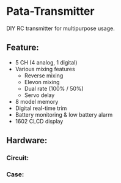 # Pata-Transmitter
DIY RC transmitter for multipurpose usage.



## Feature:
- 5 CH (4 analog, 1 digital)
- Various mixing features
  - Reverse mixing
  - Elevon mixing
  - Dual rate (100% / 50%)
  - Servo delay
- 8 model memory
- Digital real-time trim
- Battery monitoring & low battery alarm
- 1602 CLCD display


## Hardware:

### Circuit:

### Case:
